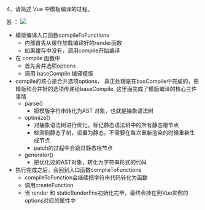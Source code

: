 4、请简述 Vue 中模板编译的过程。

答 ：
![](https://img-blog.csdnimg.cn/20201218234256724.png?x-oss-process=image/watermark,type_ZmFuZ3poZW5naGVpdGk,shadow_10,text_aHR0cHM6Ly9ibG9nLmNzZG4ubmV0L3FxXzQ1MTQ5MjU2,size_16,color_FFFFFF,t_70)

- 模版编译入口函数compileToFunctions
  - 内部首先从缓存加载编译好的render函数
  - 如果缓存中没有，调用compile开始编译
- 在 compile 函数中
  - 首先合并选项options
  - 调用 baseCompile 编译模版
- compile的核心是合并选项options， 真正处理是在basCompile中完成的，把模版和合并好的选项传递给baseCompile, 这里面完成了模版编译的核心三件事情
  - parse()
    - 把模版字符串转化为AST 对象，也就是抽象语法树
  - optimize()
    - 对抽象语法树进行优化，标记静态语法树中的所有静态根节点
    - 检测到静态子树，设置为静态，不需要在每次重新渲染的时候重新生成节点
    - patch的过程中会跳过静态根节点
  - generator()
    - 把优化过的AST对象，转化为字符串形式的代码
- 执行完成之后，会回到入口函数complieToFunctions
  - compileToFunction会继续把字符串代码转化为函数
  - 调用createFunction
  - 当 render 和 staticRenderFns初始化完毕，最终会挂在到Vue实例的options对应的属性中